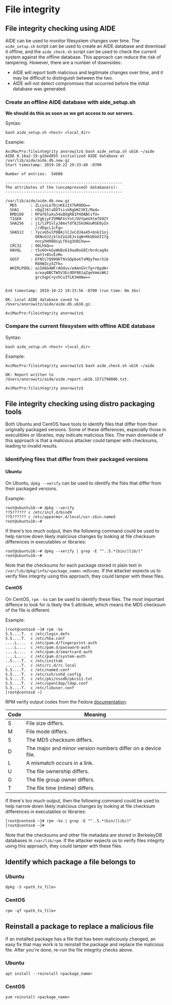# File integrity

## File integrity checking using AIDE

AIDE can be used to monitor filesystem changes over time. The `aide_setup.sh` script can be used to create an AIDE database and download it offline, and the `aide_check.sh` script can be used to check the current system against the offline database. This approach can reduce the risk of tampering. However, there are a number of downsides:

- AIDE will report both malicious and legitimate changes over time, and it may be difficult to distinguish between the two.
- AIDE will not detect compromises that occurred before the initial database was generated.

### Create an offline AIDE database with aide_setup.sh

**We should do this as soon as we get access to our servers.**

Syntax:

```
bash aide_setup.sh <host> <local_dir>
```

Example:

```
AviMacPro:fileintegrity anorowitz$ bash aide_setup.sh ub16 ~/aide
AIDE 0.16a2-19-g16ed855 initialized AIDE database at /var/lib/aide/aide.db.new.gz
Start timestamp: 2019-10-22 19:33:40 -0700

Number of entries:	54608

---------------------------------------------------
The attributes of the (uncompressed) database(s):
---------------------------------------------------

/var/lib/aide/aide.db.new.gz
  MD5      : ZLcysLe7DjnKEzIX7kR9DQ==
  SHA1     : nDgIt6lvDXTsiskRgbKCVKI/Ma4=
  RMD160   : RPaf6lwXu54uQXgR81P4OABCsfU=
  TIGER    : U7g6jyFZVMNFXsYnt/UVYpmVXtmfE0ZY
  SHA256   : j1/lzPIvlyJ8mxTdf8JSkUHUuRGE0yIn
             //dDgcL1cFg=
  SHA512   : 7ycxm5ulP0BAjlCJxCdJAa45+bnkI1oj
             OKNvOJ2jklkZxG2EJv1qW+RkUbGUII7g
             nncyhH98QsyLf6sg3U8ihw==
  CRC32    : 90LhkQ==
  HAVAL    : t5s6O+kGyWkBz619aaRoG8Irbrdcag9x
             owY1+8ScEzM=
  GOST     : EFNlC7Q999KT9xSDp6oX7vMQyfmxrX16
             R8XWZcy5Zfk=
  WHIRLPOOL: azIA6G4WFrAOduv/eAmnGVcTg+r6pdA+
             o/eayBBCTW5V3EcdDF081qZqeVmmiW6J
             grcXqpC+yvhCu3TLK3mHAw==


End timestamp: 2019-10-22 19:33:56 -0700 (run time: 0m 16s)

OK: Local AIDE database saved to /Users/anorowitz/aide/aide.db.ub16.gz.

AviMacPro:fileintegrity anorowitz$
```

### Compare the current filesystem with offline AIDE database

Syntax:

```
bash aide_setup.sh <host> <local_dir>
```

Example:

```
AviMacPro:fileintegrity anorowitz$ bash aide_check.sh ub16 ~/aide

OK: Report written to /Users/anorowitz/aide/aide.report.ub16.1571798086.txt.

AviMacPro:fileintegrity anorowitz$
```

## File integrity checking using distro packaging tools

Both Ubuntu and CentOS have tools to identify files that differ from their originally packaged versions. Some of these differences, especially those in executibles or libraries, may indicate malicious files. The main downside of this approach is that a malicious attacker could tamper with checksums, leading to invalid results.

### Identifying files that differ from their packaged versions

#### Ubuntu

On Ubuntu, `dpkg --verify` can be used to identify the files that differ from their packaged versions.

Example:

```
root@ubuntu16:~# dpkg --verify
??5?????? c /etc/init.d/bind9
??5?????? c /etc/apparmor.d/local/usr.sbin.named
root@ubuntu16:~#
```

If there's too much output, then the following command could be used to help narrow down likely malicious changes by looking at file checksum differences in executables or libraries:

```
root@ubuntu16:~# dpkg --verify | grep -E "^..5.*(bin/|lib/)"
root@ubuntu16:~# 
```

Note that the checksums for each package stored in plain text in `/var/lib/dpkg/info/<package_name>.md5sums`. If the attacker expects us to verify files integrity using this approach, they could tamper with these files.

#### CentOS

On CentOS, `rpm -Va` can be used to identify these files. The most important diffence to look for is likely the 5 attribute, which means the MD5 checksum of the file is different.

Example:

```
[root@centos6 ~]# rpm -Va
S.5....T.  c /etc/login.defs
S.5....T.  c /etc/hba.conf
....L....  c /etc/pam.d/fingerprint-auth
....L....  c /etc/pam.d/password-auth
....L....  c /etc/pam.d/smartcard-auth
....L....  c /etc/pam.d/system-auth
..5....T.  c /etc/inittab
.......T.  c /etc/rc.d/rc.local
S.5....T.  c /etc/named.conf
S.5....T.  c /etc/ssh/sshd_config
S.5....T.  c /etc/pki/nssdb/pkcs11.txt
S.5....T.  c /etc/openldap/ldap.conf
S.5....T.  c /etc/libuser.conf
[root@centos6 ~]
```

RPM verify output codes from the Fedora [documentation](https://docs.fedoraproject.org/en-US/Fedora_Draft_Documentation/0.1/html/RPM_Guide/ch04s04.html):

| Code | Meaning                                                      |
| ---- | ------------------------------------------------------------ |
| S    | File size differs.                                           |
| M    | File mode differs.                                           |
| 5    | The MD5 checksum differs.                                    |
| D    | The major and minor version numbers differ on a device file. |
| L    | A mismatch occurs in a link.                                 |
| U    | The file ownership differs.                                  |
| G    | The file group owner differs.                                |
| T    | The file time (mtime) differs.                               |

If there's too much output, then the following command could be used to help narrow down likely malicious changes by looking at file checksum differences in executables or libraries:

```
[root@centos6 ~]# rpm -Va | grep -E "^..5.*(bin/|lib/)"
[root@centos6 ~]#
```

Note that the checksums and other file metadata are stored in BerkeleyDB databases in `/var/lib/rpm`. If the attacker expects us to verify files integrity using this approach, they could tamper with these files.

## Identify which package a file belongs to

### Ubuntu

```
dpkg -S <path_to_file>
```

### CentOS

```
rpm -qf <path_to_file>
```

## Reinstall a package to replace a malicious file

If an installed package has a file that has been maliciously changed, an easy fix that may work is to reinstall the package and replace the malicious file. After you're done, re-run the file integrity checks above.

### Ubuntu

```
apt install --reinstall <package_name>
```

### CentOS

```
yum reinstall <package_name>
```

